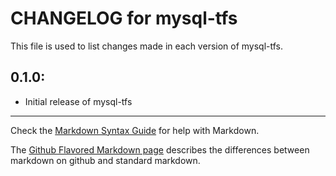 # CHANGELOG for mysql-tfs

This file is used to list changes made in each version of mysql-tfs.

## 0.1.0:

* Initial release of mysql-tfs

- - -
Check the [Markdown Syntax Guide](http://daringfireball.net/projects/markdown/syntax) for help with Markdown.

The [Github Flavored Markdown page](http://github.github.com/github-flavored-markdown/) describes the differences between markdown on github and standard markdown.

